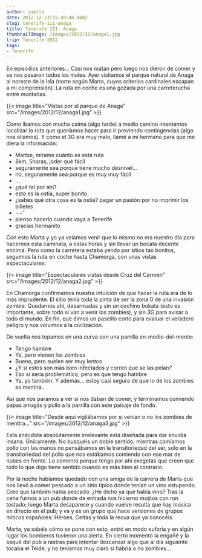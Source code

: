 ```yaml
---
author: yamila
date: 2012-12-23T15:49:48.000Z
slug: tenerife-iii-anaga
title: Tenerife III- Anaga
thumbnailImage: /images/2012/12/anaga1.jpg
trip: Tenerife 2012
tags:
- Tenerife
---
```



En episodios anteriores… Casi nos matan pero luego nos dieron de comer y se nos pasaron todos los males. Ayer visitamos el parque natural de Anaga al noreste de la isla (norte según Marta, cuyos criterios cardinales escapan a mi comprensión). La ruta en coche es una gozada por una carreterucha entre montañas.

{{< image title="Vistas por el parque de Anaga" src="/images/2012/12/anaga1.jpg" >}}

Como íbamos con mucha calma (algo tarde) a medio camino intentamos localizar la ruta que queríamos hacer para ir previendo contingencias (algo nos olíamos). Y como el 3G era muy malo, llamé a mi hermano para que me diera la información:

- Martxe, mírame cuánto es esta ruta
- 8km, 5horas, joder qué fácil
- seguramente sea porque tiene mucho desnivel…
- no, seguramente sea porque es muy muy fácil
- ...
- ¿qué tal por ahí?
- esto es la ostia, super bonito
- ¿sabes qué otra cosa es la ostia? pagar un pastón por no imprimir los billetes
- ¬¬’
- pienso hacerlo cuando vaya a Tenerife
- gracias hermanito

Con esto Marta y yo ya veíamos venir que lo mismo no era nuestro día para hacernos esta caminata, a estas horas y sin llevar un bocata decente encima. Pero como la carretera estaba yendo por sitios tan bonitos, seguimos la ruta en coche hasta Chamorga, con unas vistas espectaculares:

{{< image title="Espectaculares vistas desde Cruz del Carmen" src="/images/2012/12/anaga2.jpg" >}}

En Chamorga confirmamos nuestra intuición de que hacer la ruta era de lo más imprudente. El sitio tenía toda la pinta de ser la zona 0 de una invasión zombie. Quedarnos ahí, desarmadas y sin un cochino bokata (esto es importante, sobre todo si van a venir los zombies), y sin 3G para avisar a todo el mundo. En fin, que dimos un paseillo corto para evaluar el veradero peligro y nos volvimos a la civilización.

De vuelta nos topamos en una curva con una parrilla en-medio-del-monte:

- Tengo hambre
- Ya, pero vienen los zombies
- Bueno, pero suelen ser muy lentos
- ¿Y si estos son más bien infectados y corren que se las pelan?
- Eso sí sería problemático, pero es que tengo hambre
- Ya, yo también. Y además… estoy casi segura de que lo de los zombies es mentira..

Así que nos paramos a ver si nos daban de comer, y terminamos comiendo papas arrugás y pollo a la parrilla con este paisaje de fondo.

{{< image title="Desde aquí vigilábamos por si venían o no los zombies de mentira..." src="/images/2012/12/anaga3.jpg" >}}

Esta anécdota absolutamente irrelevante está diseñada para dar envidia insana. Únicamente. No busquéis un doble sentido; mientras comíamos pollo con las manos no pensábamos en la transitoriedad del ser, solo en la transitoriedad del pollo que nos estábamos comiendo con ese mar de nubes en frente. Lo comento porque tengo por ahí exegetas que creen que todo lo que digo tiene sentido cuando es más bien al contrario.

Por la noche habíamos quedado con una amiga de la carrera de Marta que nos llevó a comer pescado a un sitio típico donde tenían un vino estupendo. Creo que también había pescado. ¿He dicho ya que había vino? Tras la cena fuimos a un pub donde de entrada nos hicierno mojitos con ron tostado; luego Marta desaparece y cuando vuelve resulta que hay música en directo en el pub; y va y es un grupo que hace versiones de grupos míticos españoles: Héroes, Celtas y toda la recua que ya conocéis.

Marta, ya sabéis cómo se pone con esto, entró en modo euforia y en algún lugar los bomberos tuvieron una alerta. En cierto momento la engañé y la saqué del pub a rastras para intentar descansar algo que al día siguiente tocaba el Teide, y no teníamos muy claro si habría o no zombies...
